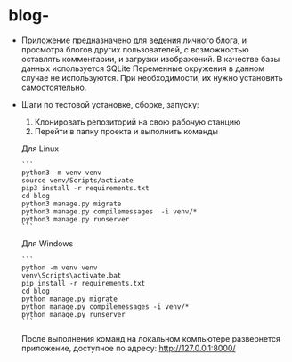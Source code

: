 # blog-

* Приложение предназначено для ведения личного блога, и просмотра блогов других пользователей, с возможностью оставлять комментарии, и загрузки изображений.
В качестве базы данных используется SQLite
Переменные окружения в данном случае не используются. При необходимости, их нужно установить самостоятельно.

* Шаги по тестовой установке, сборке, запуску:  
  1. Клонировать репозиторий на свою рабочую станцию
  2. Перейти в папку проекта и выполнить команды
  
  Для Linux
  
      ```
      python3 -m venv venv
      source venv/Scripts/activate
      pip3 install -r requirements.txt
      cd blog
      python3 manage.py migrate
      python3 manage.py compilemessages  -i venv/*
      python3 manage.py runserver
      ```
      
   Для Windows
   
      ```
      python -m venv venv
      venv\Scripts\activate.bat
      pip install -r requirements.txt
      cd blog
      python manage.py migrate
      python manage.py compilemessages -i venv/*
      python manage.py runserver
      ```
   После выполнения команд на локальном компьютере развернется приложение, доступное по адресу: http://127.0.0.1:8000/